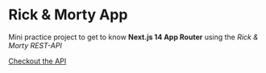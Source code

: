 # Rick & Morty App 

Mini practice project to get to know **Next.js 14 App Router** using the _Rick & Morty REST-API_ 

[Checkout the API](https://rickandmortyapi.com/)

